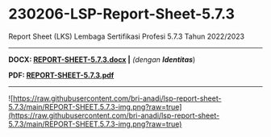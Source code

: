 # 230206-LSP-Report-Sheet-5.7.3
Report Sheet (LKS) Lembaga Sertifikasi Profesi 5.7.3 Tahun 2022/2023

---

**DOCX: [REPORT-SHEET-5.7.3.docx](https://github.com/bri-anadi/lsp-report-sheet-5.7.3/blob/main/REPORT-SHEET-5.7.3.docx?raw=true) |** *(dengan **Identitas***)

**PDF: [REPORT-SHEET-5.7.3.pdf](https://github.com/bri-anadi/lsp-report-sheet-5.7.3/blob/main/REPORT-SHEET-5.7.3.pdf?raw=true)**

---
![https://raw.githubusercontent.com/bri-anadi/lsp-report-sheet-5.7.3/main/REPORT-SHEET.5.7.3-img.png?raw=true](https://raw.githubusercontent.com/bri-anadi/lsp-report-sheet-5.7.3/main/REPORT-SHEET.5.7.3-img.png?raw=true)
